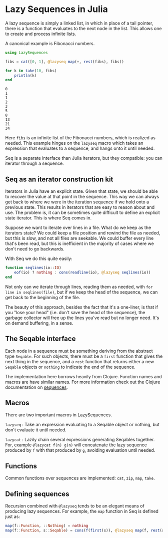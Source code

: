 
# Lazy Sequences in Julia

A lazy sequence is simply a linked list, in which in place of a tail pointer,
there is a function that evaluates to the next node in the list. This allows one
to create and process infinite lists.

A canonical example is Fibonacci numbers.

```julia
using LazySequences

fibs = cat([0, 1], @lazyseq map(+, rest(fibs), fibs))

for k in take(10, fibs)
    println(k)
end
```

```
0
1
1
2
3
5
8
13
21
34
```

Here `fibs` is an infinite list of the Fibonacci numbers, which is realized as
needed. This example hinges on the `lazyseq` macro which takes an expression
that evaluates to a sequence, and hangs onto it until needed.

Seq is a separate interface than Julia iterators, but they compatible:
you can iterator through a sequence.


## Seq as an iterator construction kit

Iterators in Julia have an explicit state. Given that state, we should be able
to recover the value at that point in the sequence. This way we can always get
back to where we were in the iteration sequence if we hold onto a previous
state. This results in iterators that are easy to reason about and use. The
problem is, it can be sometimes quite difficult to define an explicit state
iterator. This is where Seq comes in.

Suppose we want to iterate over lines in a file. What do we keep as the
iterators state? We could keep a file position and rewind the file as needed,
but this is slow, and not all files are seekable. We could buffer every line
that's been read, but this is inefficient in the majority of cases where we
don't need to go backwards.

With Seq we do this quite easily:
```julia
function seqlines(io::IO)
    eof(io) ? nothing : cons(readline(io), @lazyseq seqlines(io))
end
```

Not only can we iterate through lines, reading them as needed, with `for line in
seqlines(file)`, but if we keep the head of the sequence, we can get back to the
beginning of the file.

The beauty of this approach, besides the fact that it's a one-liner, is that if
you "lose your head" (i.e. don't save the head of the sequence), the garbage
collector will free up the lines you've read but no longer need. It's on demand
buffering, in a sense.


## The Seqable interface

Each node in a sequence must be something deriving from the abstract type
`Seqable`. For such objects, there must be a `first` function that gives the
next thing in the sequence, and a `rest` function that returns either a new
`Seqable` objects or `nothing` to indicate the end of the sequence.

The implementation here borrows heavily from Clojure. Function names and macros
are have similar names. For more information check out the Clojure documentation
on [sequences](http://clojure.org/sequences).

## Macros

There are two important macros in LazySequences.

`lazyseq` : Take an expression evaluating to a Seqable object or nothing, but
don't evaluate it until needed.

`lazycat` : Lazily chain several expressions generating Seqables together.
For, example `@lazycat f(n) g(n)` will concatenate the lazy sequence
produced by `f` with that produced by `g`, avoiding evaluation until needed.

## Functions

Common functions over sequences are implemented: `cat`, `zip`, `map`, `take`.

## Defining sequences

Recursion combined with `@lazyseq` tends to be an elegant means of producing
lazy sequences. For example, the `map` function in Seq is defined just as:

```julia
map(f::Function, ::Nothing) = nothing
map(f::Function, s::Seqable) = cons(f(first(s)), @lazyseq map(f, rest(s)))
```



